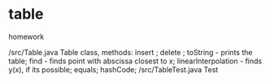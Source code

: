 # table
homework

/src/Table.java
  Table class, methods:
    insert ;
    delete ;
    toString - prints the table;
    find - finds point with abscissa closest to x;
    linearInterpolation - finds y(x), if its possible;
    equals;
    hashCode;
/src/TableTest.java
  Test
  

